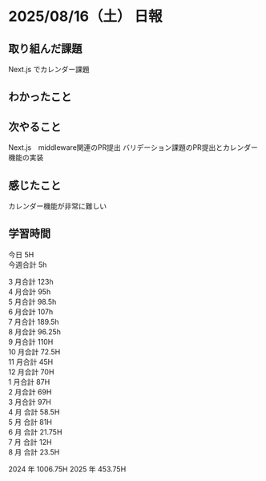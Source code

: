 # 2025/08/16（土） 日報

## 取り組んだ課題
Next.js でカレンダー課題

## わかったこと


## 次やること
Next.js　middleware関連のPR提出
バリデーション課題のPR提出とカレンダー機能の実装

## 感じたこと
カレンダー機能が非常に難しい

## 学習時間

今日 5H
<br />
今週合計 5h
<br />

3 月合計 123h
<br />
4 月合計 95h
<br />
5 月合計 98.5h
<br />
6 月合計 107h
<br />
7 月合計 189.5h
<br />
8 月合計 96.25h
<br />
9 月合計 110H
<br />
10 月合計 72.5H
<br />
11 月合計 45H
<br />
12 月合計 70H
<br />
1 月合計 87H
<br />
2 月合計 69H
<br />
3 月合計 97H
<br />
4 月 合計 58.5H
<br />
5 月 合計 81H
<br />
6 月 合計 21.75H
<br />
7 月 合計 12H
<br />
8 月 合計 23.5H

2024 年 1006.75H
2025 年 453.75H
